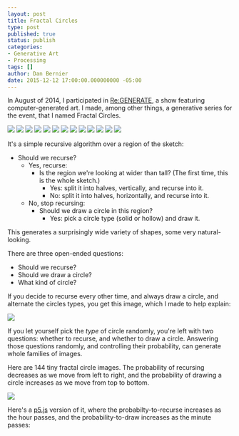 ```yaml
---
layout: post
title: Fractal Circles
type: post
published: true
status: publish
categories:
- Generative Art
- Processing
tags: []
author: Dan Bernier
date: 2015-12-12 17:00:00.000000000 -05:00
---
```


In August of 2014, I participated in [Re:GENERATE](http://grovenewhaven.com/art-of-code-regenerate/), a show featuring computer-generated art. I made, among other things, a generative series for the event, that I named Fractal Circles.

<div class='gallery'>
  <img src="{{ site.baseurl }}/assets/2015/12/02.png" />
  <img src="{{ site.baseurl }}/assets/2015/12/03.png" />
  <img src="{{ site.baseurl }}/assets/2015/12/04.png" />
  <img src="{{ site.baseurl }}/assets/2015/12/05.png" />
  <img src="{{ site.baseurl }}/assets/2015/12/06.png" />
  <img src="{{ site.baseurl }}/assets/2015/12/07.png" />
  <img src="{{ site.baseurl }}/assets/2015/12/08.png" />
  <img src="{{ site.baseurl }}/assets/2015/12/09.png" />
  <img src="{{ site.baseurl }}/assets/2015/12/10.png" />
  <img src="{{ site.baseurl }}/assets/2015/12/11.png" />
  <img src="{{ site.baseurl }}/assets/2015/12/12.png" />
  <img src="{{ site.baseurl }}/assets/2015/12/13.png" />
  <img src="{{ site.baseurl }}/assets/2015/12/14.png" />
</div>

It's a simple recursive algorithm over a region of the sketch:

* Should we recurse?
  * Yes, recurse:
    * Is the region we're looking at wider than tall? (The first time, this is the whole sketch.)
      * Yes: split it into halves, vertically, and recurse into it.
      * No: split it into halves, horizontally, and recurse into it.
  * No, stop recursing:
    * Should we draw a circle in this region?
      * Yes: pick a circle type (solid or hollow) and draw it.

This generates a surprisingly wide variety of shapes, some very natural-looking. 

There are three open-ended questions: 

* Should we recurse?
* Should we draw a circle?
* What kind of circle?

If you decide to recurse every other time, and always draw a circle, and alternate the circles types, you get this image, which I made to help explain:

<img src="{{ site.baseurl }}/assets/2015/12/explanation.png" />

If you let yourself pick the _type_ of circle randomly, you're left with two questions: whether to recurse, and whether to draw a circle. Answering those questions randomly, and controlling their probability, can generate whole families of images. 

Here are 144 tiny fractal circle images. The probability of recursing decreases as we move from left to right, and the probability of drawing a circle increases as we move from top to bottom.

<img src="{{ site.baseurl }}/assets/2015/12/orthogonalities.png" class='box-shadow' />



Here's a [p5.js](http://p5js.org/) version of it, where the probabilty-to-recurse increases as the hour passes, and the probability-to-draw increases as the minute passes:

<div id='sketchHolder' class='box-shadow'></div>

<script id='sketchSource'>
function Circle(sizePercent) {
  this.strokeWeightPercentOfSize = sizePercent;

  this.draw = function(top, left, size) {
    var halfSize = size * 0.5;
    var centerX = top + halfSize;
    var centerY = left + halfSize;
    var outerSize = size * 0.95;
    var innerSize = size * (1-this.strokeWeightPercentOfSize);
    
    ellipseMode(CENTER);
    fill(0);
    ellipse(centerX, centerY, outerSize, outerSize);
    fill(255);
    ellipse(centerX, centerY, innerSize, innerSize);
  }
}

function setup() {
  createCanvas(680, 720);
  $('#sketchHolder').append($('#defaultCanvas0'));

  noStroke();
  frameRate(2);
};

function draw() {
  pStopRecursing = norm(minute(), 59, 0); //0.35;
  pDrawACircle = norm(second(), 0, 59); // 0.15;

  background(255);
  recurse(20, 20, 680-40, 680-40);

  fill(0);
  textAlign(CENTER);
  text("Current time: " + nf(hour(), 2) + ":" + nf(minute(), 2) + ":" + nf(second(), 2), width/2, height-60);
  text("Chance of drawing: " + second() + "/60 = " + nf(pDrawACircle, 1, 3), width/2, height-40);
  text("Chance of recursing: " + minute() + "/60 = " + nf((1-pStopRecursing), 1, 3), width/2, height-20);
};

var pickACircle = (function() {
  var thin = new Circle(0.15);
  var thick = new Circle(1 - (0.85 * 0.5));
  var solid = new Circle(1);
  var choices = [thick, solid];

  return function() {
    return choices[floor(random(choices.length))];
  }
})();

var pStopRecursing = 0.35;
var pDrawACircle = 0.15;

function recurse(left, top, right, bottom) {
  var minSize = 12;
  var wide = right - left;
  var high = bottom - top;
  
  if (random(1) < pStopRecursing || wide < minSize || high < minSize) {
    if (random(1) < pDrawACircle) {
      pickACircle().draw(left, top, wide);
    }
  } 
  else {
    if (wide >= high) {
      var middle = (right + left) * 0.5;
      recurse(left, top, middle, bottom);
      recurse(middle, top, right, bottom);
    } else {
      var middle = (top + bottom) * 0.5;
      recurse(left, top, right, middle);
      recurse(left, middle, right, bottom);
    }
  }
}
</script>
